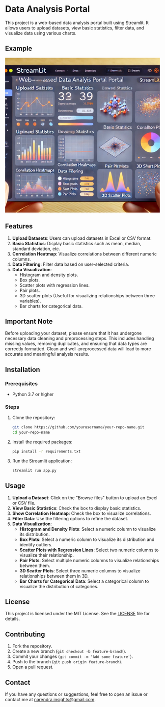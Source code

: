 # Data Analysis Portal

This project is a web-based data analysis portal built using Streamlit. It allows users to upload datasets, view basic statistics, filter data, and visualize data using various charts.

## Example

![Example Image](images/Image_Dataset.webp)

## Features

1. **Upload Datasets**: Users can upload datasets in Excel or CSV format.
2. **Basic Statistics**: Display basic statistics such as mean, median, standard deviation, etc.
3. **Correlation Heatmap**: Visualize correlations between different numeric columns.
4. **Data Filtering**: Filter data based on user-selected criteria.
5. **Data Visualization**:
   - Histogram and density plots.
   - Box plots.
   - Scatter plots with regression lines.
   - Pair plots.
   - 3D scatter plots (Useful for visualizing relationships between three variables).
   - Bar charts for categorical data.

## Important Note

Before uploading your dataset, please ensure that it has undergone necessary data cleaning and preprocessing steps. This includes handling missing values, removing duplicates, and ensuring that data types are correctly formatted. Clean and well-preprocessed data will lead to more accurate and meaningful analysis results.



## Installation

### Prerequisites

- Python 3.7 or higher

### Steps

1. Clone the repository:
    ```bash
    git clone https://github.com/yourusername/your-repo-name.git
    cd your-repo-name
    ```

2. Install the required packages:
    ```bash
    pip install -r requirements.txt
    ```

3. Run the Streamlit application:
    ```bash
    streamlit run app.py
    ```

## Usage

1. **Upload a Dataset**: Click on the "Browse files" button to upload an Excel or CSV file.
2. **View Basic Statistics**: Check the box to display basic statistics.
3. **Show Correlation Heatmap**: Check the box to visualize correlations.
4. **Filter Data**: Use the filtering options to refine the dataset.
5. **Data Visualization**:
   - **Histogram and Density Plots**: Select a numeric column to visualize its distribution.
   - **Box Plots**: Select a numeric column to visualize its distribution and identify outliers.
   - **Scatter Plots with Regression Lines**: Select two numeric columns to visualize their relationship.
   - **Pair Plots**: Select multiple numeric columns to visualize relationships between them.
   - **3D Scatter Plots**: Select three numeric columns to visualize relationships between them in 3D.
   - **Bar Charts for Categorical Data**: Select a categorical column to visualize the distribution of 
       categories.



## License

This project is licensed under the MIT License. See the [LICENSE](LICENSE) file for details.

## Contributing

1. Fork the repository.
2. Create a new branch (`git checkout -b feature-branch`).
3. Commit your changes (`git commit -m 'Add some feature'`).
4. Push to the branch (`git push origin feature-branch`).
5. Open a pull request.

## Contact

If you have any questions or suggestions, feel free to open an issue or contact me at [narendra.insights@gmail.com](mailto:narendra.insights@gmail.com).
